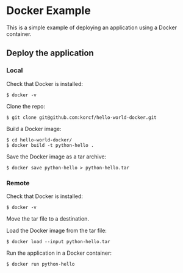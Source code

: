 # Docker Example

This is a simple example of deploying an application using a Docker container.

## Deploy the application

### Local

Check that Docker is installed:
```
$ docker -v
```
Clone the repo:
```
$ git clone git@github.com:korcf/hello-world-docker.git
```
Build a Docker image:
```
$ cd hello-world-docker/
$ docker build -t python-hello .
```
Save the Docker image as a tar archive:
```
$ docker save python-hello > python-hello.tar
```

### Remote

Check that Docker is installed:
```
$ docker -v
```
Move the tar file to a destination.

Load the Docker image from the tar file:
```
$ docker load --input python-hello.tar 
```
Run the application in a Docker container:
```
$ docker run python-hello
```
